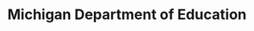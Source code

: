 ---
title: Michigan Department of Education
description: The Housing and Revitalization Department sustains and grows neighborhoods that are inclusive of quality affordable housing opportunities for all, and economic opportunity through management of federal housing, economic, and community development funding, steering local housing policy, and maintaining and creating mixed-income and mixed-use housing opportunities through transformational developments by leveraging public and private partnerships.
logo: https://www.ashharris.com/wp-content/uploads/2017/06/michigan-department-of-education-logo-web-marketing.png
---